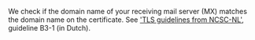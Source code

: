 We check if the domain name of your receiving mail server (MX) matches the domain name on the certificate. See ['TLS guidelines from NCSC-NL'](https://www.ncsc.nl/actueel/whitepapers/ict-beveiligingsrichtlijnen-voor-transport-layer-security-tls.html), guideline B3-1 (in Dutch).

